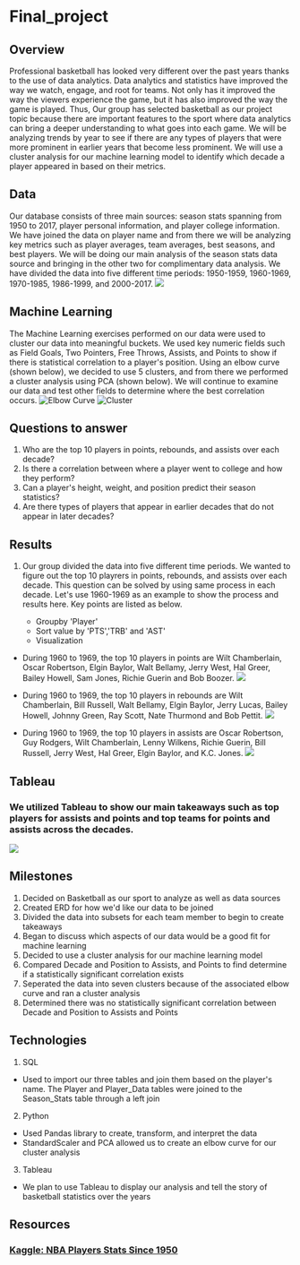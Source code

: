 # Final_project

## Overview

Professional basketball has looked very different over the past years thanks to the use of data analytics. Data analytics and statistics have improved the way we watch, engage, and root for teams. Not only has it improved the way the viewers experience the game, but it has also improved the way the game is played. Thus, Our group has selected basketball as our project topic because there are important features to the sport where data analytics can bring a deeper understanding to what goes into each game. We will be analyzing trends by year to see if there are any types of players that were more prominent in earlier years that become less prominent. We will use a cluster analysis for our machine learning model to identify which decade a player appeared in based on their metrics.

## Data

Our database consists of three main sources: season stats spanning from 1950 to 2017, player personal information, and player college information. We have joined the data on player name and from there we will be analyzing key metrics such as player averages, team averages, best seasons, and best players. We will be doing our main analysis of the season stats data source and bringing in the other two for complimentary data analysis. We have divided the data into five different time periods: 1950-1959, 1960-1969, 1970-1985, 1986-1999, and 2000-2017.
![](https://github.com/AliBailoun234/Final_project/blob/main/ERD/ERD.png)

## Machine Learning

The Machine Learning exercises performed on our data were used to cluster our data into meaningful buckets. We used key numeric fields such as Field Goals, Two Pointers, Free Throws, Assists, and Points to show if there is statistical correlation to a player's position. Using an elbow curve (shown below), we decided to use 5 clusters, and from there we performed a cluster analysis using PCA (shown below). We will continue to examine our data and test other fields to determine where the best correlation occurs.
![Elbow Curve](https://github.com/AliBailoun234/Final_project/blob/main/Files/Elbow%20Curve.png)
![Cluster](https://github.com/AliBailoun234/Final_project/blob/main/Files/PCA%20Data%20Clustering.png)

## Questions to answer

1. Who are the top 10 players in points, rebounds, and assists over each decade?
2. Is there a correlation between where a player went to college and how they perform?
3. Can a player's height, weight, and position predict their season statistics?
4. Are there types of players that appear in earlier decades that do not appear in later decades?


## Results

1. Our group divided the data into five different time periods. We wanted to figure out the top 10 playrers in points, rebounds, and assists over each decade. This question can be solved by using same process in each decade. Let's use 1960-1969 as an example to show the process and results here.  Key points are listed as below.

   * Groupby 'Player'
   * Sort value by 'PTS','TRB' and 'AST'
   * Visualization
  
* During 1960 to 1969, the top 10 players in points are Wilt Chamberlain, Oscar Robertson, Elgin Baylor, Walt Bellamy, Jerry West, Hal Greer, Bailey Howell, Sam Jones, Richie Guerin and Bob Boozer.
![](https://github.com/AliBailoun234/Final_project/blob/main/Files/Total%20points.png)

* During 1960 to 1969, the top 10 players in rebounds are Wilt Chamberlain, Bill Russell, Walt Bellamy, Elgin Baylor, Jerry Lucas, Bailey Howell, Johnny Green, Ray Scott, Nate Thurmond and Bob Pettit.
![](https://github.com/AliBailoun234/Final_project/blob/main/Files/Rebounds.png)

* During 1960 to 1969, the top 10 players in assists are Oscar Robertson, Guy Rodgers, Wilt Chamberlain, Lenny Wilkens, Richie Guerin, Bill Russell, Jerry West, Hal Greer, Elgin Baylor, and K.C. Jones.
![](https://github.com/AliBailoun234/Final_project/blob/main/Files/Assists.png)

## Tableau

### We utilized Tableau to show our main takeaways such as top players for assists and points and top teams for points and assists across the decades.

![](https://github.com/AliBailoun234/Final_project/blob/main/Files/Tableau%20Dashboard.png)

## Milestones

1. Decided on Basketball as our sport to analyze as well as data sources
2. Created ERD for how we'd like our data to be joined
3. Divided the data into subsets for each team member to begin to create takeaways
4. Began to discuss which aspects of our data would be a good fit for machine learning
5. Decided to use a cluster analysis for our machine learning model
6. Compared Decade and Position to Assists, and Points to find determine if a statistically significant correlation exists
7. Seperated the data into seven clusters because of the associated elbow curve and ran a cluster analysis
8. Determined there was no statistically significant correlation between Decade and Position to Assists and Points

## Technologies

1. SQL
  - Used to import our three tables and join them based on the player's name. The Player and Player_Data tables were joined to the Season_Stats table through a left join
2. Python
  - Used Pandas library to create, transform, and interpret the data
  - StandardScaler and PCA allowed us to create an elbow curve for our cluster analysis
3. Tableau
  - We plan to use Tableau to display our analysis and tell the story of basketball statistics over the years
  
## Resources
### [Kaggle: NBA Players Stats Since 1950](https://www.kaggle.com/datasets/drgilermo/nba-players-stats?resource=download&select=player_data.csv)

